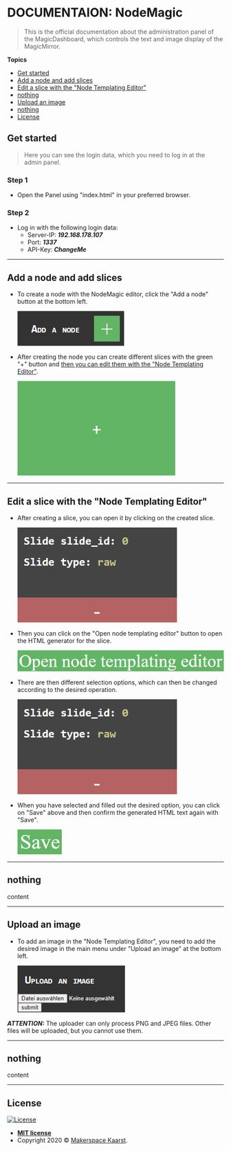 # DOCUMENTAION: NodeMagic

> This is the official documentation about the administration panel of the MagicDashboard, which controls the text and image display of the MagicMirror.

**Topics**

- [Get started](#get-started)
- [Add a node and add slices](#add-a-node-and-add-slices)
- [Edit a slice with the "Node Templating Editor"](#edit-a-slice-with-the-node-templating-editor)
- [nothing](#nothing)
- [Upload an image](#upload-an-image)
- [nothing](d#nothing-1)
- [License](#license)

## Get started

> Here you can see the login data, which you need to log in at the admin panel.

### Step 1

- Open the Panel using "index.html" in your preferred browser.

### Step 2

- Log in with the following login data:
  - Server-IP: ***192.168.178.107***
  - Port: ***1337***
  - API-Key: ***ChangeMe***

---

## Add a node and add slices

- To create a node with the NodeMagic editor, click the "Add a node" button at the bottom left.

  ![Add a node](img/add_a_node.png)

- After creating the node you can create different slices with the green "+" button and [then you can edit them with the "Node Templating Editor"](#edit-a-slice-with-the-node-templating-editor).

  ![Add a slice](img/add_a_slice.png)

---

## Edit a slice with the "Node Templating Editor"

- After creating a slice, you can open it by clicking on the created slice.

  ![Click on a slice](img/click_on_a_slice.png)

- Then you can click on the "Open node templating editor" button to open the HTML generator for the slice.

  ![Open node templating editor](img/open_node_templating_editor.png)

- There are then different selection options, which can then be changed according to the desired operation.

  ![Click on a slice](img/click_on_a_slice.png)

- When you have selected and filled out the desired option, you can click on "Save" above and then confirm the generated HTML text again with "Save".

  ![Save](img/save.png)

---

## nothing

content

---

## Upload an image

- To add an image in the "Node Templating Editor", you need to add the desired image in the main menu under "Upload an image" at the bottom left.

  ![Upload an image](img/upload_an_image.png)

***ATTENTION:*** The uploader can only process PNG and JPEG files. Other files will be uploaded, but you cannot use them.

---

## nothing

content

---

## License

[![License](http://img.shields.io/:license-mit-blue.svg?style=flat-square)](http://badges.mit-license.org)

- **[MIT license](http://opensource.org/licenses/mit-license.php)**
- Copyright 2020 © <a href="http://makerspace.jh220.de" target="_blank">Makerspace Kaarst</a>.
